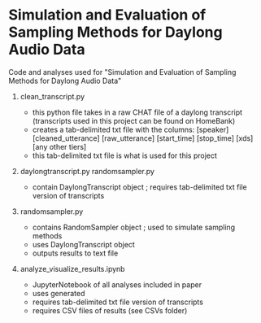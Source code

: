# Simulation and Evaluation of Sampling Methods for Daylong Audio Data
Code and analyses used for "Simulation and Evaluation of Sampling Methods for Daylong Audio Data"

1. clean_transcript.py
   - this python file takes in a raw CHAT file of a daylong transcript (transcripts used in this project can be found on HomeBank)
   - creates a tab-delimited txt file with the columns: [speaker]  [cleaned_utterance]  [raw_utterance]  [start_time]  [stop_time]  [xds]  [any other tiers]
   - this tab-delimited txt file is what is used for this project
  
2. daylongtranscript.py randomsampler.py
   - contain DaylongTranscript object ; requires tab-delimited txt file version of transcripts

3. randomsampler.py
   - contains RandomSampler object ; used to simulate sampling methods
   - uses DaylongTranscript object
   - outputs results to text file 

4. analyze_visualize_results.ipynb
   - JupyterNotebook of all analyses included in paper
   - uses generated 
   - requires tab-delimited txt file version of transcripts
   - requires CSV files of results (see CSVs folder)
     
